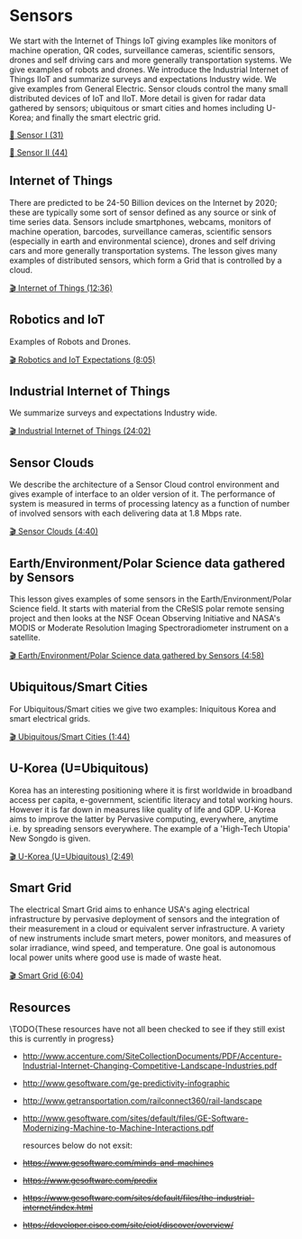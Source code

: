 # Sensors

We start with the Internet of Things IoT giving examples like monitors
of machine operation, QR codes, surveillance cameras, scientific
sensors, drones and self driving cars and more generally transportation
systems. We give examples of robots and drones. We introduce the
Industrial Internet of Things IIoT and summarize surveys and
expectations Industry wide. We give examples from General Electric.
Sensor clouds control the many small distributed devices of IoT and
IIoT. More detail is given for radar data gathered by sensors;
ubiquitous or smart cities and homes including U-Korea; and finally the
smart electric grid.

[:scroll: Sensor I
(31)](https://drive.google.com/open?id=0B8936_ytjfjmVXZCUnR3TnVMMFk)

[:scroll: Sensor II
(44)](https://drive.google.com/open?id=0B8936_ytjfjmelMwSUl6Q1lLV1k)

## Internet of Things

There are predicted to be 24-50 Billion devices on the Internet by 2020;
these are typically some sort of sensor defined as any source or sink of
time series data. Sensors include smartphones, webcams, monitors of
machine operation, barcodes, surveillance cameras, scientific sensors
(especially in earth and environmental science), drones and self driving
cars and more generally transportation systems. The lesson gives many
examples of distributed sensors, which form a Grid that is controlled by
a cloud.

[:clapper: Internet of Things
(12:36)](https://www.youtube.com/watch?v=0O0-mz-CWtQ)

## Robotics and IoT

Examples of Robots and Drones.

[:clapper: Robotics and IoT Expectations
(8:05)](https://www.youtube.com/watch?v=ABP0Yygw2Zg)

## Industrial Internet of Things

We summarize surveys and expectations Industry wide.

[:clapper: Industrial Internet of Things
(24:02)](https://www.youtube.com/watch?v=kxKzBfd62Og)

## Sensor Clouds

We describe the architecture of a Sensor Cloud control environment and
gives example of interface to an older version of it. The performance of
system is measured in terms of processing latency as a function of
number of involved sensors with each delivering data at 1.8 Mbps rate.

[:clapper: Sensor Clouds (4:40)](https://youtu.be/0egT1FsVGrU)

## Earth/Environment/Polar Science data gathered by Sensors

This lesson gives examples of some sensors in the
Earth/Environment/Polar Science field. It starts with material from the
CReSIS polar remote sensing project and then looks at the NSF Ocean
Observing Initiative and NASA's MODIS or Moderate Resolution Imaging
Spectroradiometer instrument on a satellite.

[:clapper: Earth/Environment/Polar Science data gathered by Sensors
(4:58)](https://youtu.be/CS2gX7axWfI)

## Ubiquitous/Smart Cities

For Ubiquitous/Smart cities we give two examples: Iniquitous Korea and
smart electrical grids.

[:clapper: Ubiquitous/Smart Cities (1:44)](https://youtu.be/MFFIItQ3SOo)

## U-Korea (U=Ubiquitous)

Korea has an interesting positioning where it is first worldwide in
broadband access per capita, e-government, scientific literacy and total
working hours. However it is far down in measures like quality of life
and GDP. U-Korea aims to improve the latter by Pervasive computing,
everywhere, anytime i.e. by spreading sensors everywhere. The example of
a 'High-Tech Utopia' New Songdo is given.

[:clapper: U-Korea (U=Ubiquitous)
(2:49)](https://www.youtube.com/watch?v=U38zWbSI2n4)

## Smart Grid

The electrical Smart Grid aims to enhance USA's aging electrical
infrastructure by pervasive deployment of sensors and the integration of
their measurement in a cloud or equivalent server infrastructure. A
variety of new instruments include smart meters, power monitors, and
measures of solar irradiance, wind speed, and temperature. One goal is
autonomous local power units where good use is made of waste heat.

[:clapper: Smart Grid
(6:04)](https://www.youtube.com/watch?v=UfEiIzaZzI8)

## Resources

\TODO{These resources have not all been checked to see if they still
  exist this is currently in progress}

-   <http://www.accenture.com/SiteCollectionDocuments/PDF/Accenture-Industrial-Internet-Changing-Competitive-Landscape-Industries.pdf>
-   <http://www.gesoftware.com/ge-predictivity-infographic>
-   <http://www.getransportation.com/railconnect360/rail-landscape>
-   <http://www.gesoftware.com/sites/default/files/GE-Software-Modernizing-Machine-to-Machine-Interactions.pdf>

    resources below do not exsit:
-   ~~<https://www.gesoftware.com/minds-and-machines>~~
-   ~~<https://www.gesoftware.com/predix>~~
-   ~~<https://www.gesoftware.com/sites/default/files/the-industrial-internet/index.html>~~
-   ~~<https://developer.cisco.com/site/eiot/discover/overview/>~~
